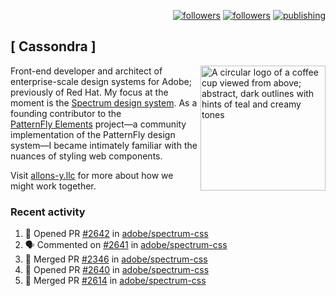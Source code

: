 <p align="right"><a rel="me" href="https://front-end.social/@castastrophe">
    <img alt="followers" title="Follow me on Mastodon" src="https://img.shields.io/mastodon/follow/109297102751309835?domain=https%3A%2F%2Ffront-end.social&label=Follow&logo=mastodon&logoColor=white&style=for-the-badge&labelColor=008080&color=006969"/></a>
  <a href="https://codepen.io/castastrophe/">
    <img alt="followers" title="Follow me on CodePen" src="https://img.shields.io/badge/23-1?color=640464&labelColor=7c007c&style=for-the-badge&logo=codepen&label=Follow"/></a>
<a href="https://castastrophe.medium.com/">
    <img alt="publishing" title="View articles on Medium" src="https://img.shields.io/badge/107-1?color=666&labelColor=444&label=subscribe&logo=medium&logoColor=white&style=for-the-badge"/></a>
</p>

## [&nbsp;Cassondra&nbsp;]

<img align="right" src="https://github-production-user-asset-6210df.s3.amazonaws.com/1840295/253016758-ba468774-1cd3-42c2-8f43-947b5eeb5edf.png" height="200" alt="A circular logo of a coffee cup viewed from above; abstract, dark outlines with hints of teal and creamy tones">

Front-end developer and architect of enterprise-scale design systems for Adobe; previously of Red Hat. My focus at the moment is the [Spectrum design system](https://github.com/adobe/spectrum-css). As a founding contributor to the [PatternFly&nbsp;Elements](https://github.com/patternfly/patternfly-elements) project&mdash;a community implementation of the PatternFly design system&mdash;I became intimately familiar with the nuances of styling web components.

Visit [allons-y.llc](http://allons-y.llc/) for more about how we might work together.

### Recent activity

<!--START_SECTION:activity-->
1. 💪 Opened PR [#2642](https://github.com/adobe/spectrum-css/pull/2642) in [adobe/spectrum-css](https://github.com/adobe/spectrum-css)
2. 🗣 Commented on [#2641](https://github.com/adobe/spectrum-css/pull/2641#issuecomment-2039931137) in [adobe/spectrum-css](https://github.com/adobe/spectrum-css)
3. 🎉 Merged PR [#2346](https://github.com/adobe/spectrum-css/pull/2346) in [adobe/spectrum-css](https://github.com/adobe/spectrum-css)
4. 💪 Opened PR [#2640](https://github.com/adobe/spectrum-css/pull/2640) in [adobe/spectrum-css](https://github.com/adobe/spectrum-css)
5. 🎉 Merged PR [#2614](https://github.com/adobe/spectrum-css/pull/2614) in [adobe/spectrum-css](https://github.com/adobe/spectrum-css)
<!--END_SECTION:activity-->
